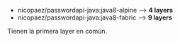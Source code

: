 - nicopaez/passwordapi-java:java8-alpine --> **4 layers**
- nicopaez/passwordapi-java:java8-fabric --> **9 layers**

Tienen la primera layer en común.
